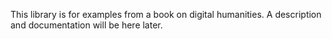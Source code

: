 This library is for examples from a book on digital humanities. A description and documentation will be here later.